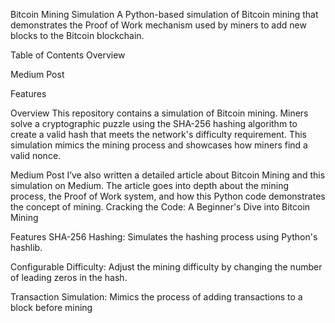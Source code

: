 Bitcoin Mining Simulation
A Python-based simulation of Bitcoin mining that demonstrates the Proof of Work mechanism used by miners to add new blocks to the Bitcoin blockchain.

Table of Contents
Overview

Medium Post

Features

Overview
This repository contains a simulation of Bitcoin mining. Miners solve a cryptographic puzzle using the SHA-256 hashing algorithm to create a valid hash that meets the network's difficulty requirement. This simulation mimics the mining process and showcases how miners find a valid nonce.

Medium Post
I’ve also written a detailed article about Bitcoin Mining and this simulation on Medium. The article goes into depth about the mining process, the Proof of Work system, and how this Python code demonstrates the concept of mining.
Cracking the Code: A Beginner's Dive into Bitcoin Mining

Features
SHA-256 Hashing: Simulates the hashing process using Python's hashlib.

Configurable Difficulty: Adjust the mining difficulty by changing the number of leading zeros in the hash.

Transaction Simulation: Mimics the process of adding transactions to a block before mining
